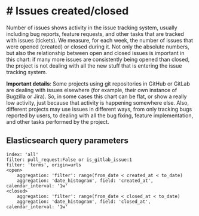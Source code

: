 # \# Issues created/closed

Number of issues shows activity in the issue tracking system, usually including bug reports, feature requests, and other tasks that are tracked with issues (tickets). We measure, for each week, the number of issues that were opened (created) or closed during it. Not only the absolute numbers, but also the relationship between open and closed issues is important in this chart: if many more issues are consistently being opened than closed, the project is not dealing with all the new stuff that is entering the issue tracking system.

**Important details**: Some projects using git repositories in GitHub or GitLab are dealing with issues elsewhere (for example, their own instance of Bugzilla or Jira). So, in some cases this chart can be flat, or show a really low activity, just because that activity is happening somewhere else. Also, different projects may use issues in different ways, from only tracking bugs reported by users, to dealing with all the bug fixing, feature implementation, and other tasks performed by the project.

## Elasticsearch query parameters
```
index: 'all'
filter: pull_request:False or is_gitlab_issue:1
filter: 'terms', origin=urls
<open>
    aggregation: 'filter': range(from_date < created_at < to_date)
    aggregation: 'date_histogram', field: 'created_at', calendar_interval: '1w'
<closed>
    aggregation: 'filter': range(from_date < closed_at < to_date)
    aggregation: 'date_histogram', field: 'closed_at', calendar_interval: '1w'
```
